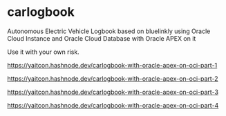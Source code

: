 # carlogbook

Autonomous Electric Vehicle Logbook based on bluelinkly
using Oracle Cloud Instance and Oracle Cloud Database with Oracle APEX on it

Use it with your own risk.

https://yaitcon.hashnode.dev/carlogbook-with-oracle-apex-on-oci-part-1

https://yaitcon.hashnode.dev/carlogbook-with-oracle-apex-on-oci-part-2

https://yaitcon.hashnode.dev/carlogbook-with-oracle-apex-on-oci-part-3

https://yaitcon.hashnode.dev/carlogbook-with-oracle-apex-on-oci-part-4
